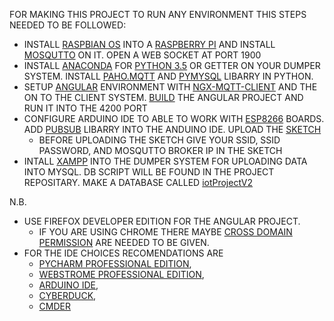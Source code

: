 FOR MAKING THIS PROJECT TO RUN ANY ENVIRONMENT THIS STEPS NEEDED TO BE FOLLOWED:
- INSTALL [RASPBIAN OS](https://www.raspberrypi.org/downloads/raspbian/) INTO A [RASPBERRY PI](http://bdspeedytech.com/index.php?route=product/product&product_id=2674&search=RASPBERRY+PI) AND INSTALL [MOSQUTTO](https://www.instructables.com/id/Installing-MQTT-BrokerMosquitto-on-Raspberry-Pi/) ON IT. OPEN A WEB SOCKET AT PORT 1900
- INSTALL [ANACONDA](https://www.anaconda.com/download/) FOR [PYTHON 3.5](https://repo.anaconda.com/archive/Anaconda3-5.3.1-Windows-x86_64.exe) OR GETTER ON YOUR DUMPER SYSTEM. INSTALL [PAHO.MQTT](https://anaconda.org/wheeler-microfluidics/paho-mqtt) AND [PYMYSQL](https://pypi.org/project/PyMySQL/) LIBARRY IN PYTHON.
- SETUP [ANGULAR](https://angular.io/guide/quickstart) ENVIRONMENT WITH [NGX-MQTT-CLIENT](https://www.npmjs.com/package/ngx-mqtt-client) AND THE ON TO THE CLIENT SYSTEM. [BUILD](https://github.com/extinctCoder/iotProject_2/blob/master/angular.md) THE ANGULAR PROJECT AND RUN IT INTO THE 4200 PORT
- CONFIGURE ARDUINO IDE TO ABLE TO WORK WITH [ESP8266](https://arduino-esp8266.readthedocs.io/en/2.4.2/) BOARDS. ADD [PUBSUB](https://github.com/knolleary/pubsubclient) LIBARRY INTO THE ANDUINO IDE. UPLOAD THE [SKETCH](https://github.com/extinctCoder/iotProject_2/blob/master/Arduino/iotProjectV2.01/iotProjectV2.01.ino)
  - BEFORE UPLOADING THE SKETCH GIVE YOUR SSID, SSID PASSWORD, AND MOSQUTTO BROKER IP IN THE SKETCH
- INTALL [XAMPP](https://www.apachefriends.org/download.html) INTO THE DUMPER SYSTEM FOR UPLOADING DATA INTO MYSQL. DB SCRIPT WILL BE FOUND IN THE PROJECT REPOSITARY. MAKE A DATABASE CALLED [iotProjectV2](https://github.com/extinctCoder/iotProject_2/blob/master/dataDumper/iotprojectv2.sql)

N.B.
- USE FIREFOX DEVELOPER EDITION FOR THE ANGULAR PROJECT.
  - IF YOU ARE USING CHROME THERE MAYBE [CROSS DOMAIN PERMISSION](https://chrome.google.com/webstore/detail/allow-control-allow-origi/nlfbmbojpeacfghkpbjhddihlkkiljbi?hl=en) ARE NEEDED TO BE GIVEN.
- FOR THE IDE CHOICES RECOMENDATIONS ARE
  - [PYCHARM PROFESSIONAL EDITION](https://www.jetbrains.com/pycharm/download/#section=windows), 
  - [WEBSTROME PROFESSIONAL EDITION](https://www.jetbrains.com/webstorm/download/#section=windows), 
  - [ARDUINO IDE](https://www.arduino.cc/en/Main/Software),
  - [CYBERDUCK](https://cyberduck.io/), 
  - [CMDER](http://cmder.net/)
